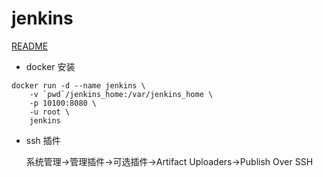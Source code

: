 # jenkins

[README](https://github.com/jenkinsci/docker)

- docker 安装

```
docker run -d --name jenkins \
    -v `pwd`/jenkins_home:/var/jenkins_home \
    -p 10100:8080 \
    -u root \
    jenkins
```

- ssh 插件

    系统管理→管理插件→可选插件→Artifact Uploaders→Publish Over SSH